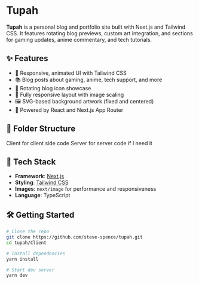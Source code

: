 # Tupah

**Tupah** is a personal blog and portfolio site built with Next.js and Tailwind CSS. It features rotating blog previews, custom art integration, and sections for gaming updates, anime commentary, and tech tutorials.

## ✨ Features

- 🎨 Responsive, animated UI with Tailwind CSS
- 📚 Blog posts about gaming, anime, tech support, and more
- 🔁 Rotating blog icon showcase
- 📱 Fully responsive layout with image scaling
- 🖼️ SVG-based background artwork (fixed and centered)
- 🧠 Powered by React and Next.js App Router

## 📂 Folder Structure
Client for client side code
Server for server code if I need it


## 🚀 Tech Stack

- **Framework**: [Next.js](https://nextjs.org/)
- **Styling**: [Tailwind CSS](https://tailwindcss.com/)
- **Images**: `next/image` for performance and responsiveness
- **Language**: TypeScript

## 🛠️ Getting Started

```bash
# Clone the repo
git clone https://github.com/steve-spence/tupah.git
cd tupah/Client

# Install dependencies
yarn install

# Start dev server
yarn dev
